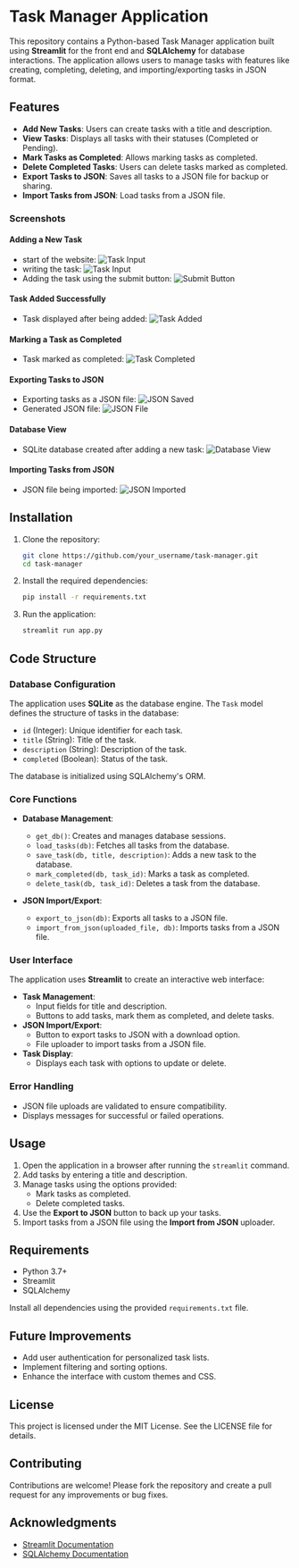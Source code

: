 # Task Manager Application

This repository contains a Python-based Task Manager application built using **Streamlit** for the front end and **SQLAlchemy** for database interactions. The application allows users to manage tasks with features like creating, completing, deleting, and importing/exporting tasks in JSON format.

## Features

- **Add New Tasks**: Users can create tasks with a title and description.
- **View Tasks**: Displays all tasks with their statuses (Completed or Pending).
- **Mark Tasks as Completed**: Allows marking tasks as completed.
- **Delete Completed Tasks**: Users can delete tasks marked as completed.
- **Export Tasks to JSON**: Saves all tasks to a JSON file for backup or sharing.
- **Import Tasks from JSON**: Load tasks from a JSON file.

### Screenshots

#### Adding a New Task
- start of the website: ![Task Input](images/task-in.jpg)
- writing the task: ![Task Input](images/task-type.jpg)
- Adding the task using the submit button: ![Submit Button](images/task-submit.jpg)

#### Task Added Successfully
- Task displayed after being added: ![Task Added](images/task-submit-succes.jpg)

#### Marking a Task as Completed
- Task marked as completed: ![Task Completed](images/task-check.jpg)

#### Exporting Tasks to JSON
- Exporting tasks as a JSON file: ![JSON Saved](images/task-json-saved.jpg)
- Generated JSON file: ![JSON File](images/task-json-saved-copy.jpg)

#### Database View
- SQLite database created after adding a new task: ![Database View](images/task-db.jpg)

#### Importing Tasks from JSON
- JSON file being imported: ![JSON Imported](images/task-json-imported.jpg)

## Installation

1. Clone the repository:
   ```bash
   git clone https://github.com/your_username/task-manager.git
   cd task-manager
   ```

2. Install the required dependencies:
   ```bash
   pip install -r requirements.txt
   ```

3. Run the application:
   ```bash
   streamlit run app.py
   ```

## Code Structure

### Database Configuration

The application uses **SQLite** as the database engine. The `Task` model defines the structure of tasks in the database:

- `id` (Integer): Unique identifier for each task.
- `title` (String): Title of the task.
- `description` (String): Description of the task.
- `completed` (Boolean): Status of the task.

The database is initialized using SQLAlchemy's ORM.

### Core Functions

- **Database Management**:
  - `get_db()`: Creates and manages database sessions.
  - `load_tasks(db)`: Fetches all tasks from the database.
  - `save_task(db, title, description)`: Adds a new task to the database.
  - `mark_completed(db, task_id)`: Marks a task as completed.
  - `delete_task(db, task_id)`: Deletes a task from the database.

- **JSON Import/Export**:
  - `export_to_json(db)`: Exports all tasks to a JSON file.
  - `import_from_json(uploaded_file, db)`: Imports tasks from a JSON file.

### User Interface

The application uses **Streamlit** to create an interactive web interface:

- **Task Management**:
  - Input fields for title and description.
  - Buttons to add tasks, mark them as completed, and delete tasks.
- **JSON Import/Export**:
  - Button to export tasks to JSON with a download option.
  - File uploader to import tasks from a JSON file.
- **Task Display**:
  - Displays each task with options to update or delete.

### Error Handling

- JSON file uploads are validated to ensure compatibility.
- Displays messages for successful or failed operations.

## Usage

1. Open the application in a browser after running the `streamlit` command.
2. Add tasks by entering a title and description.
3. Manage tasks using the options provided:
   - Mark tasks as completed.
   - Delete completed tasks.
4. Use the **Export to JSON** button to back up your tasks.
5. Import tasks from a JSON file using the **Import from JSON** uploader.

## Requirements

- Python 3.7+
- Streamlit
- SQLAlchemy

Install all dependencies using the provided `requirements.txt` file.

## Future Improvements

- Add user authentication for personalized task lists.
- Implement filtering and sorting options.
- Enhance the interface with custom themes and CSS.

## License

This project is licensed under the MIT License. See the LICENSE file for details.

## Contributing

Contributions are welcome! Please fork the repository and create a pull request for any improvements or bug fixes.

## Acknowledgments

- [Streamlit Documentation](https://docs.streamlit.io/)
- [SQLAlchemy Documentation](https://docs.sqlalchemy.org/)
